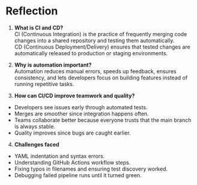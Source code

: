 # Reflection

1. **What is CI and CD?**  
CI (Continuous Integration) is the practice of frequently merging code changes into a shared repository and testing them automatically.  
CD (Continuous Deployment/Delivery) ensures that tested changes are automatically released to production or staging environments.

2. **Why is automation important?**  
Automation reduces manual errors, speeds up feedback, ensures consistency, and lets developers focus on building features instead of running repetitive tasks.

3. **How can CI/CD improve teamwork and quality?**  
- Developers see issues early through automated tests.  
- Merges are smoother since integration happens often.  
- Teams collaborate better because everyone trusts that the main branch is always stable.  
- Quality improves since bugs are caught earlier.

4. **Challenges faced**  
- YAML indentation and syntax errors.  
- Understanding GitHub Actions workflow steps.  
- Fixing typos in filenames and ensuring test discovery worked.  
- Debugging failed pipeline runs until it turned green.
